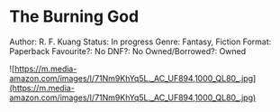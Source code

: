 # The Burning God

Author: R. F. Kuang
Status: In progress
Genre: Fantasy, Fiction
Format: Paperback
Favourite?: No
DNF?: No
Owned/Borrowed?: Owned

![https://m.media-amazon.com/images/I/71Nm9KhYq5L._AC_UF894,1000_QL80_.jpg](https://m.media-amazon.com/images/I/71Nm9KhYq5L._AC_UF894,1000_QL80_.jpg)